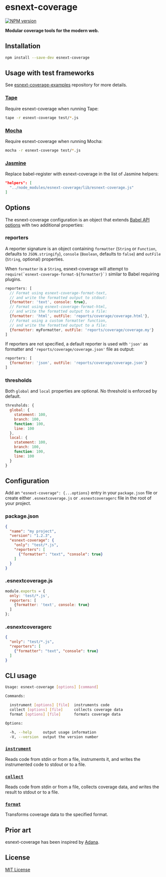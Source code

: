 # esnext-coverage

[![NPM version](http://img.shields.io/npm/v/esnext-coverage.svg)](https://www.npmjs.org/package/esnext-coverage)

**Modular coverage tools for the modern web.**

## Installation

```sh
npm install --save-dev esnext-coverage
```

## Usage with test frameworks

See [esnext-coverage-examples](https://github.com/esnext-coverage/esnext-coverage-examples) repository for more details.

### [Tape]

Require esnext-coverage when running Tape:

```sh
tape -r esnext-coverage test/*.js
```

### [Mocha]

Require esnext-coverage when running Mocha:

```sh
mocha -r esnext-coverage test/*.js
```

### [Jasmine]

Replace babel-register with esnext-coverage in the list of Jasmine helpers:

```json
"helpers": [
  "../node_modules/esnext-coverage/lib/esnext-coverage.js"
]
```

## Options

The esnext-coverage configuration is an object that extends [Babel API options](https://babeljs.io/docs/usage/api/#options) with two additional properties:

### reporters

A reporter signature is an object containing `formatter` (`String` or `Function`, defaults to `JSON.stringify`), `console` (`Boolean`, defaults to `false`) and `outFile` (`String`, optional) properties.

When `formatter` is a `String`, esnext-coverage will attempt to ``require(`esnext-coverage-format-${formatter}`)`` similar to Babel requiring plugins.

```js
reporters: [
  // Format using esnext-coverage-format-text,
  // and write the formatted output to stdout:
  {formatter: 'text', console: true},
  // Format using esnext-coverage-format-html,
  // and write the formatted output to a file:
  {formatter: 'html', outFile: 'reports/coverage/coverage.html'},
  // Format using a custom formatter function,
  // and write the formatted output to a file:
  {formatter: myFormatter, outFile: 'reports/coverage/coverage.my'}
]
```

If reporters are not specified, a default reporter is used with `'json'` as formatter and `'reports/coverage/coverage.json'` file as output:

```js
reporters: [
  {formatter: 'json', outFile: 'reports/coverage/coverage.json'}
]
```

### thresholds

Both `global` and `local` properties are optional. No threshold is enforced by default.

```js
thresholds: {
  global: {
    statement: 100,
    branch: 100,
    function: 100,
    line: 100
  },
  local: {
    statement: 100,
    branch: 100,
    function: 100,
    line: 100
  }
}
```

## Configuration

Add an `"esnext-coverage": {...options}` entry in your `package.json` file or create either `.esnextcoverage.js` or `.esnextcoveragerc` file in the root of your project.

### package.json

```json
{
  "name": "my project",
  "version": "1.2.3",
  "esnext-coverage": {
    "only": "test/*.js",
    "reporters": [
      {"formatter": "text", "console": true}
    ]
  }
}
```

### .esnextcoverage.js

```js
module.exports = {
  only: 'test/*.js',
  reporters: [
    {formatter: 'text', console: true}
  ]
};
```

### .esnextcoveragerc

```json
{
  "only": "test/*.js",
  "reporters": [
    {"formatter": "text", "console": true}
  ]
}
```

## CLI usage

```sh
Usage: esnext-coverage [options] [command]

Commands:

  instrument [options] [file]  instruments code
  collect [options] [file]     collects coverage data
  format [options] [file]      formats coverage data

Options:

  -h, --help     output usage information
  -V, --version  output the version number
```

### [`instrument`](docs/instrument.md)

Reads code from stdin or from a file, instruments it, and writes the instrumented code to stdout or to a file.

### [`collect`](docs/collect.md)

Reads code from stdin or from a file, collects coverage data, and writes the result to stdout or to a file.

### [`format`](docs/format.md)

Transforms coverage data to the specified format.

## Prior art

esnext-coverage has been inspired by [Adana](https://github.com/adana-coverage).

## License

[MIT License](http://opensource.org/licenses/MIT)


[tape]: https://github.com/substack/tape
[mocha]: https://github.com/mochajs/mocha
[jasmine]: https://github.com/jasmine/jasmine
